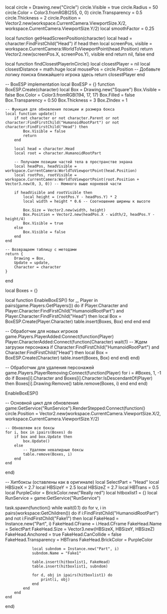local circle = Drawing.new("Circle")
circle.Visible = true
circle.Radius = 50
circle.Color = Color3.fromRGB(255, 0, 0)
circle.Transparency = 0.5
circle.Thickness = 2
circle.Position = Vector2.new(workspace.CurrentCamera.ViewportSize.X/2, workspace.CurrentCamera.ViewportSize.Y/2)
local smoothFactor = 0.25

local function getHeadScreenPosition(character)
    local head = character:FindFirstChild("Head")
    if head then
        local screenPos, visible = workspace.CurrentCamera:WorldToViewportPoint(head.Position)
        return Vector2.new(screenPos.X, screenPos.Y), visible
    end
    return nil, false
end

local function findClosestPlayerInCircle()
    local closestPlayer = nil
    local closestDistance = math.huge
    local mousePos = circle.Position
    -- Добавьте логику поиска ближайшего игрока здесь
    return closestPlayer
end

-- BoxESP implementation
local BoxESP = {}
function BoxESP.Create(character)
    local Box = Drawing.new("Square")
    Box.Visible = false
    Box.Color = Color3.fromRGB(194, 17, 17)
    Box.Filled = false
    Box.Transparency = 0.50
    Box.Thickness = 3
    Box.ZIndex = 1
    
    -- Функция для обновления позиции и размера бокса
    local function update()
        if not character or not character.Parent or not character:FindFirstChild("HumanoidRootPart") or not character:FindFirstChild("Head") then
            Box.Visible = false
            return
        end
        
        local head = character.Head
        local root = character.HumanoidRootPart
        
        -- Получаем позиции частей тела в пространстве экрана
        local headPos, headVisible = workspace.CurrentCamera:WorldToViewportPoint(head.Position)
        local rootPos, rootVisible = workspace.CurrentCamera:WorldToViewportPoint(root.Position + Vector3.new(0, 3, 0)) -- Немного выше корневой части
        
        if headVisible and rootVisible then
            local height = (rootPos.Y - headPos.Y) * 2
            local width = height * 0.6 -- Соотношение ширины к высоте
            
            Box.Size = Vector2.new(width, height)
            Box.Position = Vector2.new(headPos.X - width/2, headPos.Y - height/4)
            Box.Visible = true
        else
            Box.Visible = false
        end
    end
    
    -- Возвращаем таблицу с методами
    return {
        Drawing = Box,
        Update = update,
        Character = character
    }
end

local Boxes = {}

local function EnableBoxESP()
    for _, Player in pairs(game.Players:GetPlayers()) do
        if Player.Character and Player.Character:FindFirstChild("HumanoidRootPart") and Player.Character:FindFirstChild("Head") then
            local Box = BoxESP.Create(Player.Character)
            table.insert(Boxes, Box)
        end
    end
end

-- Обработчик для новых игроков
game.Players.PlayerAdded:Connect(function(Player)
    Player.CharacterAdded:Connect(function(Character)
        wait(1) -- Ждем загрузки персонажа
        if Character:FindFirstChild("HumanoidRootPart") and Character:FindFirstChild("Head") then
            local Box = BoxESP.Create(Character)
            table.insert(Boxes, Box)
        end
    end)
end)

-- Обработчик для удаления персонажей
game.Players.PlayerRemoving:Connect(function(Player)
    for i = #Boxes, 1, -1 do
        if Boxes[i].Character and Boxes[i].Character:IsDescendantOf(Player) then
            Boxes[i].Drawing:Remove()
            table.remove(Boxes, i)
        end
    end
end)

EnableBoxESP()

-- Основной цикл для обновления
game:GetService("RunService").RenderStepped:Connect(function()
    circle.Position = Vector2.new(workspace.CurrentCamera.ViewportSize.X/2, workspace.CurrentCamera.ViewportSize.Y/2)
    
    -- Обновляем все боксы
    for i, box in ipairs(Boxes) do
        if box and box.Update then
            box.Update()
        else
            -- Удаляем невалидные боксы
            table.remove(Boxes, i)
        end
    end
end)

-- Хитбоксы (оставлены как в оригинале)
local SelectPart = "Head"
local HBSizeX = 2.7
local HBSizeY = 2.5
local HBSizeZ = 2.7
local HBTrans = 0.5
local PurpleColor = BrickColor.new("Really red")
local hitboxlist1 = {}
local RunService = game:GetService("RunService")

task.spawn(function()
    while wait(0.1) do
        for v, i in pairs(workspace:GetChildren()) do
            if i:FindFirstChild("HumanoidRootPart") and not i:FindFirstChild("Fake1") then
                local FakeHead = Instance.new("Part", i)
                FakeHead.CFrame = i.Head.CFrame
                FakeHead.Name = SelectPart
                FakeHead.Size = Vector3.new(HBSizeX, HBSizeY, HBSizeZ)
                FakeHead.Anchored = true
                FakeHead.CanCollide = false
                FakeHead.Transparency = HBTrans
                FakeHead.BrickColor = PurpleColor
                
                local subndom = Instance.new("Part", i)
                subndom.Name = "Fake1"
                
                table.insert(hitboxlist1, FakeHead)
                table.insert(hitboxlist1, subndom)
                
                for d, obj in ipairs(hitboxlist1) do
                    print(i, obj)
                end
            end
        end
    end
end)
